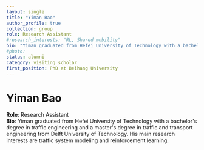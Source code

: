 ```yaml
---
layout: single
title: "Yiman Bao"
author_profile: true
collection: group
role: Research Assistant
#research_interests: "RL, Shared mobility"
bio: "Yiman graduated from Hefei University of Technology with a bachelor's degree in traffic engineering and a master's degree in traffic and transport engineering from Delft University of Technology. His main research interests are traffic system modeling and reinforcement learning."
#photo: 
status: alumni
category: visiting_scholar
first_position: PhD at Beihang University
---
```


# Yiman Bao

**Role**: Research Assistant  
**Bio**: Yiman graduated from Hefei University of Technology with a bachelor's degree in traffic engineering and a master's degree in traffic and transport engineering from Delft University of Technology. His main research interests are traffic system modeling and reinforcement learning.
